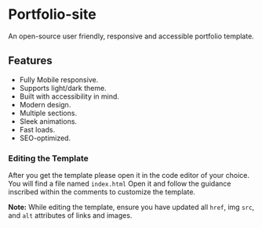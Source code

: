 # Portfolio-site
An open-source user friendly, responsive and accessible portfolio template. 

## Features

- Fully Mobile responsive.
- Supports light/dark theme.
- Built with accessibility in mind.
- Modern design.
- Multiple sections.
- Sleek animations.
- Fast loads.
- SEO-optimized.

### Editing the Template

After you get the template please open it in the code editor of your choice.
You will find a file named `index.html` Open it and follow the guidance inscribed within the comments to customize the template.


**Note:** While editing the template, ensure you have updated all `href`, img `src`, and `alt` attributes of links and images.
